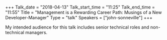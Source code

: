 +++
Talk_date = "2018-04-13"
Talk_start_time = "11:25"
Talk_end_time = "11:55"
Title = "Management is a Rewarding Career Path: Musings of a New Developer-Manager"
Type = "talk"
Speakers = ["john-sonneville"]
+++

My intended audience for this talk includes senior technical roles and non-technical managers.
